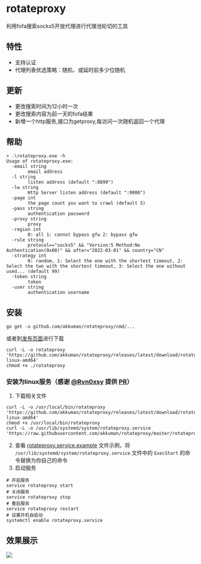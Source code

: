 # rotateproxy

利用fofa搜索socks5开放代理进行代理池轮切的工具

## 特性

- 支持认证
- 代理列表优选策略：随机、或延时前多少位随机

## 更新
- 更改搜索时间为12小时一次
- 更改搜索内容为前一天的fofa结果
- 新增一个http服务,接口为getproxy,每访问一次随机返回一个代理

## 帮助

```shell
> .\rotateproxy.exe -h
Usage of rotateproxy.exe:
  -email string
        email address
  -l string
        listen address (default ":8899")
  -lw string
        Http Server listen address (default ":9000")
  -page int
        the page count you want to crawl (default 5)
  -pass string
        authentication password
  -proxy string
        proxy
  -region int
        0: all 1: cannot bypass gfw 2: bypass gfw
  -rule string
        protocol=="socks5" && "Version:5 Method:No Authentication(0x00)" && after="2022-03-01" && country="CN"
  -strategy int
        0: random, 1: Select the one with the shortest timeout, 2: Select the two with the shortest timeout, 3: Select the one without used... (default 99)
  -token string
        token
  -user string
        authentication username
```

## 安装

```shell
go get -u github.com/akkuman/rotateproxy/cmd/...
```

或者到[发布页面](https://github.com/akkuman/rotateproxy/releases/latest)进行下载

```shell
curl -L -o rotateproxy 'https://github.com/akkuman/rotateproxy/releases/latest/download/rotateproxy-linux-amd64'
chmod +x ./rotateproxy
```

### 安装为linux服务（感谢 [@Rvn0xsy](https://github.com/Rvn0xsy) 提供 [PR](https://github.com/akkuman/rotateproxy/pull/4)）

1. 下载相关文件

```shell
curl -L -o /usr/local/bin/rotateproxy 'https://github.com/akkuman/rotateproxy/releases/latest/download/rotateproxy-linux-amd64'
chmod +x /usr/local/bin/rotateproxy
curl -L -o /usr/lib/systemd/system/rotateproxy.service 'https://raw.githubusercontent.com/akkuman/rotateproxy/master/rotateproxy.service.example'
```

2. 查看 [rotateproxy.service.example](./rotateproxy.service.example) 文件示例，将 `/usr/lib/systemd/system/rotateproxy.service` 文件中的 `ExecStart` 的命令替换为你自己的命令
3. 启动服务

```shell
# 开启服务
service rotateproxy start
# 关闭服务
service rotateproxy stop
# 重启服务
service rotateproxy restart
# 设置开机自启动
systemctl enable rotateproxy.service
```


## 效果展示

![](./pics/curl-run.jpg)